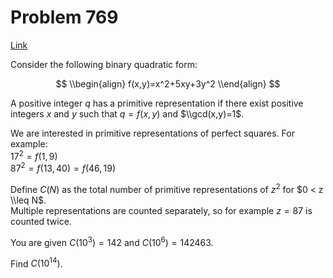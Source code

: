 # Problem 769

[Link](https://projecteuler.net/problem=769)

Consider the following binary quadratic form:

$$ \\begin{align} f(x,y)=x^2+5xy+3y^2 \\end{align} $$

A positive integer $q$ has a primitive representation if there exist positive integers $x$ and $y$ such that $q = f(x,y)$ and $\\gcd(x,y)=1$.

We are interested in primitive representations of perfect squares. For example:  
$17^2=f(1,9)$  
$87^2=f(13,40) = f(46,19)$

Define $C(N)$ as the total number of primitive representations of $z^2$ for $0 < z \\leq N$.  
Multiple representations are counted separately, so for example $z=87$ is counted twice.

You are given $C(10^3)=142$ and $C(10^{6})=142463$.

Find $C(10^{14})$.
